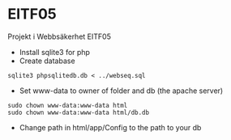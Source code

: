 # EITF05
Projekt i Webbsäkerhet EITF05

* Install sqlite3 for php
* Create database
```
sqlite3 phpsqlitedb.db < ../webseq.sql
```
* Set www-data to owner of folder and db (the apache server)
```
sudo chown www-data:www-data html
sudo chown www-data:www-data html/db.db
```
* Change path in html/app/Config to the path to your db
